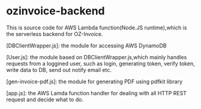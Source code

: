 # ozinvoice-backend
This is source code for AWS Lambda function(Node.JS runtime),which is the serverless backend for OZ-Invoice.     

[DBClientWrapper.js]: the module for accessing AWS DynamoDB  
  
[User.js]:    the module based on DBClientWrapper.js,which mainly handles requests from a loggined user, such as login, generating token, verify token, write data to DB, send out notify email etc.  
  
[gen-invoice-pdf.js]:   the module for generating PDF using pdfkit library  
  
[app.js]:   the AWS Lamda function handler for dealing with all HTTP REST request and decide what to do.  
